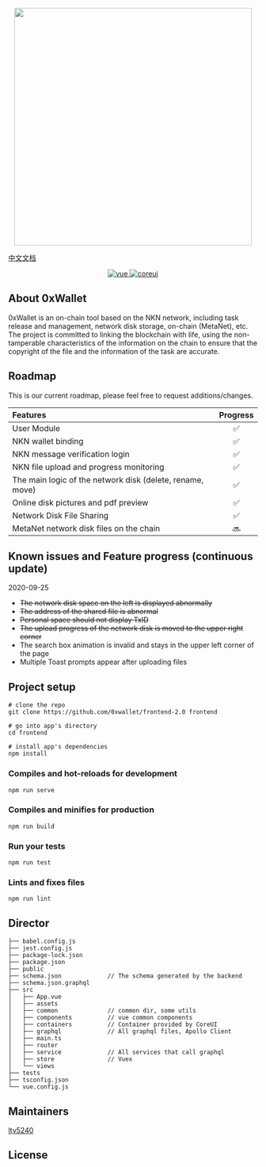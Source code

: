 <p align="center">
    <img width="480" src="https://wallet.owaf.org/static/media/logo.f7b1ca5d.png"/>
</p>

<a href="https://github.com/0xwallet/frontend-2.0/blob/master/README.zh.md">中文文档</a>

<p align="center">
  <a href="https://github.com/vuejs/vue">
    <img src="https://img.shields.io/badge/vue-2.6.11-brightgreen.svg" alt="vue">
  </a>
  <a href="https://github.com/coreui/coreui-free-vue-admin-template">
    <img src="http://img.shields.io/badge/coreui-3.0.5-brightgreen.svg" alt="coreui">
  </a>
</p>

## About 0xWallet

0xWallet is an on-chain tool based on the NKN network, including task release and management, network disk storage, on-chain (MetaNet), etc.
The project is committed to linking the blockchain with life, using the non-tamperable characteristics of the information on the chain to ensure that the copyright of the file and the information of the task are accurate.

## Roadmap

This is our current roadmap, please feel free to request additions/changes.

| Features                                                  | Progress |
| :-------------------------------------------------------- | :------: |
| User Module                                               |    ✅    |
| NKN wallet binding                                        |    ✅    |
| NKN message verification login                            |    ✅    |
| NKN file upload and progress monitoring                   |    ✅    |
| The main logic of the network disk (delete, rename, move) |    ✅    |
| Online disk pictures and pdf preview                      |    ✅    |
| Network Disk File Sharing                                 |    ✅    |
| MetaNet network disk files on the chain                   |    🔜    |

## Known issues and Feature progress (continuous update)

2020-09-25

-   ~~The network disk space on the left is displayed abnormally~~
-   ~~The address of the shared file is abnormal~~
-   ~~Personal space should not display TxID~~
-   ~~The upload progress of the network disk is moved to the upper right corner~~
-   The search box animation is invalid and stays in the upper left corner of the page
-   Multiple Toast prompts appear after uploading files

## Project setup

```
# clone the repo
git clone https://github.com/0xwallet/frontend-2.0 frontend

# go into app's directory
cd frontend

# install app's dependencies
npm install
```

### Compiles and hot-reloads for development

```
npm run serve
```

### Compiles and minifies for production

```
npm run build
```

### Run your tests

```
npm run test
```

### Lints and fixes files

```
npm run lint
```

## Director

```
├── babel.config.js
├── jest.config.js
├── package-lock.json
├── package.json
├── public
├── schema.json             // The schema generated by the backend
├── schema.json.graphql
├── src
│   ├── App.vue
│   ├── assets
│   ├── common              // common dir, some utils
│   ├── components          // vue common components
│   ├── containers          // Container provided by CoreUI
│   ├── graphql             // All graphql files, Apollo Client
│   ├── main.ts
│   ├── router
│   ├── service             // All services that call graphql
│   ├── store               // Vuex
│   └── views
├── tests
├── tsconfig.json
└── vue.config.js
```

## Maintainers

[lty5240](https://github.com/lty5240)

## License
